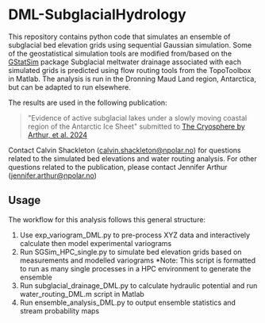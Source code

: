 # DML-SubglacialHydrology

This repository contains python code that simulates an ensemble of subglacial bed elevation grids using sequential Gaussian simulation. 
Some of the geostatistical simulation tools are modified from/based on the [GStatSim](https://github.com/GatorGlaciology/GStatSim) package
Subglacial meltwater drainage associated with each simulated grids is predicted using flow routing tools from the TopoToolbox in Matlab.
The analysis is run in the Dronning Maud Land region, Antarctica, but can be adapted to run elsewhere.

The results are used in the following publication:
>"Evidence of active subglacial lakes under a slowly moving coastal region of the Antarctic Ice Sheet"
> submitted to [The Cryosphere by Arthur, et al. 2024](https://egusphere.copernicus.org/preprints/2024/egusphere-2024-1704/#discussion)

Contact Calvin Shackleton (calvin.shackleton@npolar.no) for questions related to the simulated bed elevations and water routing analysis.
For other questions related to the publication, please contact Jennifer Arthur (jennifer.arthur@npolar.no)


## Usage

The workflow for this analysis follows this general structure:

1. Use exp_variogram_DML.py to pre-process XYZ data and interactively calculate then model experimental variograms
2. Run SGSim_HPC_single.py to simulate bed elevation grids based on measurements and modelled variograms
	*Note: This script is formatted to run as many single processes in a HPC environment to generate the ensemble
3. Run subglacial_drainage_DML.py to calculate hydraulic potential and run water_routing_DML.m script in Matlab
4. Run ensemble_analysis_DML.py to output ensemble statistics and stream probability maps

